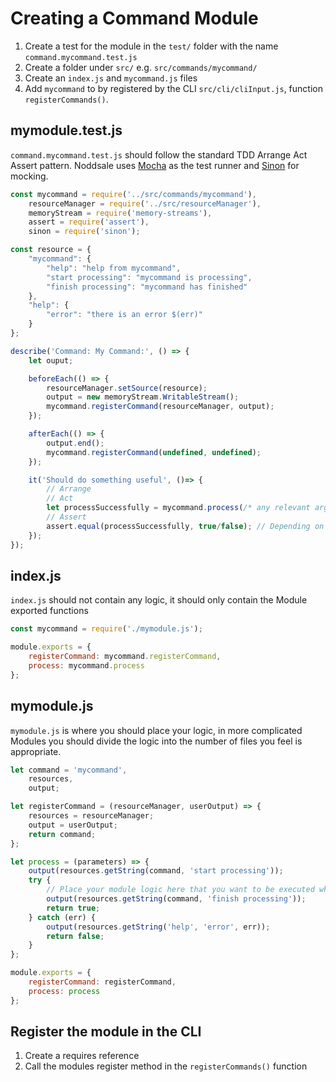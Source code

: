 # Creating a Command Module

1. Create a test for the module in the `test/` folder with the name `command.mycommand.test.js`
2. Create a folder under `src/` e.g. `src/commands/mycommand/`
3. Create an `index.js` and `mycommand.js` files
4. Add `mycommand` to by registered by the CLI `src/cli/cliInput.js`, function `registerCommands()`.

## mymodule.test.js
`command.mycommand.test.js` should follow the standard TDD Arrange Act Assert pattern.  Noddsale uses [Mocha](mochajs.org) as the test runner and [Sinon](sinonjs.org) for mocking.

``` javascript
const mycommand = require('../src/commands/mycommand'),
    resourceManager = require('../src/resourceManager'),
    memoryStream = require('memory-streams'),
    assert = require('assert'),
    sinon = require('sinon');

const resource = {
    "mycommand": {
        "help": "help from mycommand",
        "start processing": "mycommand is processing",
        "finish processing": "mycommand has finished"
    },
    "help": {
        "error": "there is an error $(err)"
    }
};

describe('Command: My Command:', () => {
    let ouput;

    beforeEach(() => {
        resourceManager.setSource(resource);
        output = new memoryStream.WritableStream();
        mycommand.registerCommand(resourceManager, output);
    });

    afterEach(() => {
        output.end();
        mycommand.registerCommand(undefined, undefined);
    });

    it('Should do something useful', ()=> {
        // Arrange
        // Act
        let processSuccessfully = mycommand.process(/* any relevant arguments */);
        // Assert
        assert.equal(processSuccessfully, true/false); // Depending on if we are expecting the processing to succed or fail
    });
});
```

## index.js
`index.js` should not contain any logic, it should only contain the Module exported functions
``` javascript
const mycommand = require('./mymodule.js');

module.exports = {
    registerCommand: mycommand.registerCommand,
    process: mycommand.process
};
```

## mymodule.js
`mymodule.js` is where you should place your logic, in more complicated Modules you should divide the logic into the number of files you feel is appropriate.

``` javascript
let command = 'mycommand',
    resources,
    output;

let registerCommand = (resourceManager, userOutput) => {
    resources = resourceManager;
    output = userOutput;
    return command;
};

let process = (parameters) => {
    output(resources.getString(command, 'start processing'));
    try {
        // Place your module logic here that you want to be executed when the users runs noddsdale mymodule
        output(resources.getString(command, 'finish processing'));
        return true;
    } catch (err) {
        output(resources.getString('help', 'error', err));
        return false;
    }
};

module.exports = {
    registerCommand: registerCommand,
    process: process
};
```

## Register the module in the CLI
1. Create a requires reference
2. Call the modules register method in the `registerCommands()` function